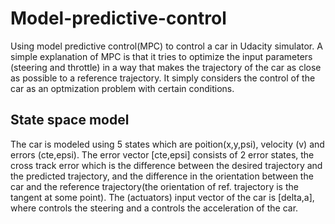 # Model-predictive-control
Using model predictive control(MPC) to control a car in Udacity simulator. A simple explanation of MPC is that it tries to optimize the input parameters (steering and throttle) in a way that makes the trajectory of the car as close as possible to a reference trajectory. It simply considers the control of the car as an optmization problem with certain conditions.

## State space model
The car is modeled using 5 states which are poition(x,y,psi), velocity (v) and errors (cte,epsi). The error vector [cte,epsi] consists of 2 error states, the cross track error which is the difference between the desired trajectory and the predicted trajectory, and the difference in the orientation between the car and the reference trajectory(the orientation of ref. trajectory is the tangent at some point). The (actuators) input vector of the car is [delta,a], where controls the steering and a controls the acceleration of the car.
